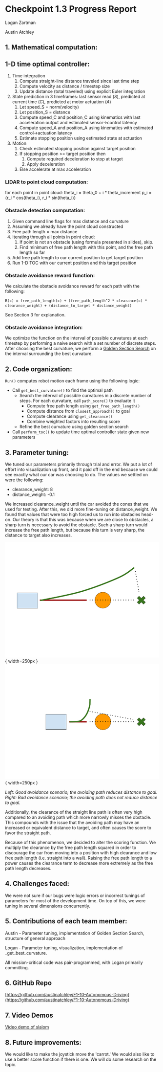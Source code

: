 # Checkpoint 1.3 Progress Report

Logan Zartman

Austin Atchley

## 1. Mathematical computation:
## 1-D time optimal controller:
1. Time integration
    1. Compute straight-line distance traveled since last time step
    2. Compute velocity as distance / timestep size
    3. Update distance (total traveled) using explicit Euler integration
2. State prediction in 3 timeframes: last sensor read (*S*), predicted at current time (*C*), predicted at motor actuation (*A*)
    1. Let speed\_S = norm(velocity)
    2. Let position\_S = distance
    3. Compute speed\_C and position\_C using kinematics with last acceleration output and estimated sensor→control latency
    4. Compute speed\_A and position\_A using kinematics with estimated control→actuation latency
    5. Estimate stopping position using estimated state at actuation
3. Motion
    1. Check estimated stopping position against target position
    2. If stopping position >= target position then
        1. Compute required deceleration to stop at target
        2. Apply deceleration
    3. Else accelerate at max acceleration

### LIDAR to point cloud computation:
for each point in point cloud:
    theta_i = theta_0 + i * theta_increment
    p_i = {r_i * cos(theta_i), r_i * sin(theta_i)}

### Obstacle detection computation:
1. Given command line flags for max distance and curvature
2. Assuming we already have the point cloud constructed
3. Free path length = max distance
4. Iterating through all points in point cloud:
    1. If point is not an obstacle (using formula presented in slides), skip.
    2. Find minimum of free path length with this point, and the free path length so far
5. Add free path length to our current position to get target position
6. Run 1-D TOC with our current position and this target position

### Obstacle avoidance reward function:

We calculate the obstacle avoidance reward for each path with the following:

```
R(c) = free_path_length(c) + (free_path_length^2 * clearance(c) * clearance_weight) + (distance_to_target * distance_weight)
```

See Section 3 for explanation.

### Obstacle avoidance integration:

We optimize the function on the interval of possible curvatures at each timestep by performing a naive search with a set number of discrete steps. After choosing the best curvature, we perform a [Golden Section Search](https://en.wikipedia.org/wiki/Golden-section_search) on the interval surrounding the best curvature.


## 2. Code organization:

`Run()` computes robot motion each frame using the following logic:

- Call `get_best_curvature()` to find the optimal path
    - Search the interval of possible curvatures in a discrete number of steps. For each curvature, call `path_score()` to evaluate it
        - Compute free path length using `get_free_path_length()`
        - Compute distance from `closest_approach()` to goal
        - Compute clearance using `get_clearance()`
        - Combine weighted factors into resulting score
    - Refine the best curvature using golden section search
- Call `perform_toc()` to update time optimal controller state given new parameters


## 3. Parameter tuning:

We tuned our parameters primarily through trial and error. We put a lot of effort into visualization up front, and it paid off in the end because we could see exactly what our car was choosing to do. The values we settled on were the following:

- clearance_weight: 8
- distance_weight: -0.1

We increased clearance_weight until the car avoided the cones that we used for testing. After this, we did more fine-tuning on distance_weight. We found that values that were too high forced us to run into obstacles head-on. Our theory is that this was because when we are close to obstacles, a sharp turn is necessary to avoid the obstacle. Such a sharp turn would increase the free path length, but because this turn is very sharp, the distance to target also increases.

![good](good_avoid.png){ width=250px }
![bad](bad_avoid.png){ width=250px }

*Left: Good avoidance scenario; the avoiding path reduces distance to goal. Right: Bad avoidance scenario; the avoiding path does not reduce distance to goal.*

Additionally, the clearance of the straight line path is often very high compared to an avoiding path which more narrowly misses the obstacle. This compounds with the issue that the avoiding path may have an increased or equivalent distance to target, and often causes the score to favor the straight path.

Because of this phenomenon, we decided to alter the scoring function. We multiply the clearance by the free path length squared in order to discourage the car from moving into a position with high clearance and low free path length (i.e. straight into a wall). Raising the free path length to a power causes the clearance term to decrease more extremely as the free path length decreases.

## 4. Challenges faced:

We were not sure if our bugs were logic errors or incorrect tunings of parameters for most of the development time. On top of this, we were tuning in several dimensions concurrently.

## 5. Contributions of each team member:

Austin - Parameter tuning, implementation of Golden Section Search, structure of general approach

Logan - Parameter tuning, visualization, implementation of _get_best_curvature.

All mission-critical code was pair-programmed, with Logan primarily committing.

## 6. GitHub Repo
[https://github.com/austinatchley/F1-10-Autonomous-Driving](https://github.com/austinatchley/F1-10-Autonomous-Driving)

## 7. Video Demos

[Video demo of slalom](https://photos.app.goo.gl/88f5tYdzNYGxQoLw9)

## 8. Future improvements:

We would like to make the joystick move the 'carrot.' We would also like to use a better score function if there is one. We will do some research on the topic.
